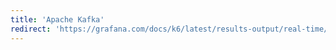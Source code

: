 ```yaml
---
title: 'Apache Kafka'
redirect: 'https://grafana.com/docs/k6/latest/results-output/real-time/apache-kafka/'
---
```

